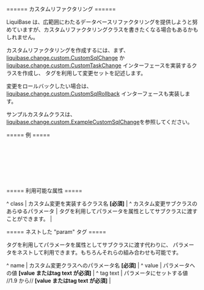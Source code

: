 ====== カスタムリファクタリング ======

LiquiBase は、広範囲にわたるデータベースリファクタリングを提供しようと努めていますが、カスタムリファクタリングクラスを書きたくなる場合もあるかもしれません。

カスタムリファクタリングを作成するには、まず、[liquibase.change.custom.CustomSqlChange](http://www.liquibase.org/manual/latest/api/liquibase/change/custom/CustomSqlChange.html) か [liquibase.change.custom.CustomTaskChange](http://www.liquibase.org/manual/latest/api/liquibase/change/custom/CustomTaskChange.html) インターフェースを実装するクラスを作成し、<custom> タグを利用して変更セットを記述します。

変更をロールバックしたい場合は、[liquibase.change.custom.CustomSqlRollback](http://www.liquibase.org/manual/latest/api/liquibase/change/custom/CustomSqlRollback.html) インターフェースも実装します。

サンプルカスタムクラスは、 [liquibase.change.custom.ExampleCustomSqlChange](http://www.liquibase.org/manual/latest/api/liquibase/change/custom/ExampleCustomSqlChange.html)を参照してください。


===== 例 =====

<code xml>
<customChange class="com.example.ExampleCustomChange">
    <param name="tableName" value="person"/>
    <param name="columnName" value="employee_id"/>
</customChange>
</code>

<code xml>
<customChange class="com.example.ExampleCustomChange"
    tableName="person"
    columnName="employee_id"/>
</code>

===== 利用可能な属性 =====

^ class  | カスタム変更を実装するクラス名 **[必須]**  |
^ カスタム変更サブクラスのあらゆるパラメータ  | <custom> タグを利用してパラメータを属性としてサブクラスに渡すことができます。  |



===== ネストした "param" タグ =====


<custom> タグを利用してパラメータを属性としてサブクラスに渡す代わりに、<param> パラメータをネストして利用できます。もちろんそれらの組み合わせも可能です。

^ name  | カスタム変更クラスへのパラメータ名 **[必須]**  |
^ value  | パラメータへの値 **[value またはtag text が必須]**  |
^ tag text  | パラメータにセットする値 //1.9 から// **[value またはtag text が必須]**  |